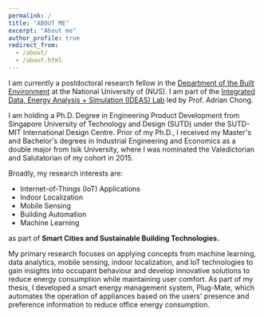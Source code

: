 ```yaml
---
permalink: /
title: "ABOUT ME"
excerpt: "About me"
author_profile: true
redirect_from: 
  - /about/
  - /about.html
---
```


I am currently a postdoctoral research fellow in the [Department of the Built Environment](https://cde.nus.edu.sg/dbe/) at the National University of (NUS). 
I am part of the [Integrated Data, Energy Analysis + Simulation (IDEAS) Lab](https://ideaslab.io/) led by Prof. Adrian Chong.

I am holding a Ph.D. Degree in Engineering Product Development from
Singapore University of Technology and Design (SUTD) under the SUTD-MIT International Design Centre. 
Prior of my Ph.D., I received my Master's and Bachelor's degrees in Industrial Engineering and Economics 
as a double major from Isik University, where I was nominated the Valedictorian and Salutatorian of my cohort in 2015.

Broadly, my research interests are:
* Internet-of-Things (IoT) Applications
* Indoor Localization
* Mobile Sensing
* Building Automation
* Machine Learning

as part of **Smart Cities and Sustainable Building Technologies.**

My primary research focuses on applying concepts from machine learning, 
data analytics, mobile sensing, indoor localization, and IoT technologies to gain insights into 
occupant behaviour and develop innovative solutions to reduce energy consumption while maintaining user comfort. 
As part of my thesis, I developed a smart energy management system, Plug-Mate, 
which automates the operation of appliances based on the users' presence and preference information to 
reduce office energy consumption.








